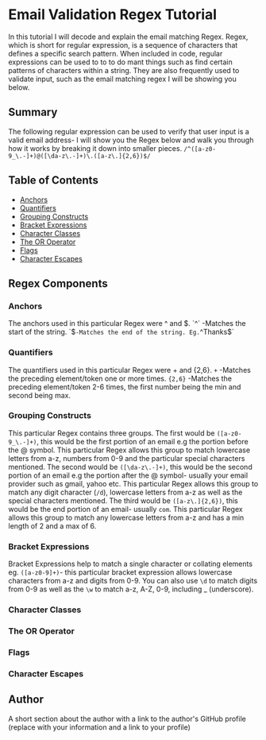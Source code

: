 # Email Validation Regex Tutorial

In this tutorial I will decode and explain the email matching Regex.
Regex, which is short for regular expression, is a sequence of characters that defines a specific search pattern. When included in code, regular expressions can be used to  to to do mant things such as find certain patterns of characters within a string. They are also frequently used to validate input, such as the email matching regex I will be showing you below.

## Summary

The following regular expression can be used to verify that user input is a valid email address- I will show you the Regex below and walk you through how it works by breaking it down into smaller pieces.
`/^([a-z0-9_\.-]+)@([\da-z\.-]+)\.([a-z\.]{2,6})$/`

## Table of Contents

- [Anchors](#anchors)
- [Quantifiers](#quantifiers)
- [Grouping Constructs](#grouping-constructs)
- [Bracket Expressions](#bracket-expressions)
- [Character Classes](#character-classes)
- [The OR Operator](#the-or-operator)
- [Flags](#flags)
- [Character Escapes](#character-escapes)

## Regex Components

### Anchors
The anchors used in this particular Regex were ^ and $.
`^` -Matches the start of the string.
`$` -Matches the end of the string.
Eg. `^Thanks$`

### Quantifiers
The quantifiers used in this particular Regex were + and {2,6}.
`+` -Matches the preceding element/token one or more times.
`{2,6}` -Matches the preceding element/token 2-6 times, the first number being the min and second being max.

### Grouping Constructs
This particular Regex contains three groups.
The first would be `([a-z0-9_\.-]+)`, this would be the first portion of an email e.g the portion before the @ symbol. This particular Regex allows this group to match lowercase letters from a-z, numbers from 0-9 and the particular special characters mentioned.
The second would be `([\da-z\.-]+)`, this would be the second portion of an email e.g the portion after the @ symbol- usually your email provider such as gmail, yahoo etc. This particular Regex allows this group to match any digit character (`/d`), lowercase letters from a-z as well as the special characters mentioned.
The third would be `([a-z\.]{2,6})`, this would be the end portion of an email- usually `com`. This particular Regex allows this group to match any lowercase letters from a-z and has a min length of 2 and a max of 6.

### Bracket Expressions
Bracket Expressions help to match a single character or collating elements eg. `([a-z0-9]+)`- this particular bracket expression allows lowercase characters from a-z and digits from 0-9. You can also use `\d` to match digits from 0-9 as well as the `\w` to match a-z, A-Z, 0-9, including _ (underscore).
### Character Classes

### The OR Operator

### Flags

### Character Escapes

## Author

A short section about the author with a link to the author's GitHub profile (replace with your information and a link to your profile)
